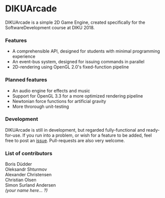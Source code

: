 # DIKUArcade

DIKUArcade is a simple 2D Game Engine, created specifically for the SoftwareDevelopment course at DIKU 2018.

### Features

* A comprehensible API, designed for students with minimal programming experience
* An event-bus system, designed for issuing commands in parallel
* 2D-rendering using OpenGL 2.0's fixed-function pipeline

### Planned features

* An audio engine for effects and music
* Support for OpenGL 3.3 for a more optimized rendering pipeline
* Newtonian force functions for artificial gravity
* More throrough unit-testing

### Development

DIKUArcade is still in development, but regarded fully-functional and ready-for-use.
If you run into a problem, or wish for a feature to be added, feel free to post an
[issue](https://github.com/diku-dk/DIKUArcade/issues).
Pull-requests are also very welcome.

### List of contributors

Boris Düdder<br>
Oleksandr Shturmov<br>
Alexander Christensen<br>
Christian Olsen<br>
Simon Surland Andersen<br>
_(your name here... ?)_
